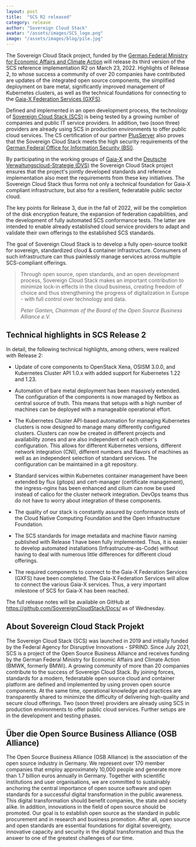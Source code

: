 ```yaml
---
layout: post
title:  "SCS R2 released"
category: release
author: "Sovereign Cloud Stack"
avatar: "/assets/images/SCS_logo.png"
image: "/assets/images/blog/pile.jpg"
---
```


The Sovereign Cloud Stack project, funded by the [German Federal Ministry for Economic Affairs
and Climate Action](https://www.bmwi.de/Navigation/EN/Home/home.html) will release
its third version of the SCS reference implementation R2 on March 23, 2022. 
Highlights of Release 2, to whose success a community of over 20 companies have 
contributed are updates of the integrated open source components, the simplified
deployment on bare metal, significantly improved management of Kubernetes clusters,
as well as the technical foundations for connecting to the [Gaia-X Federation Services (GXFS)](https://www.gxfs.eu/).

Defined and implemented in an open development process, the technology of [Sovereign
Cloud Stack (SCS)](https://scs.community/de/) is being tested by a growing
number of companies and public IT service providers. In addition, two (soon three)
providers are already using SCS in production environments to offer public cloud
services. The C5 certification of our partner [PlusServer](https://www.plusserver.com/en/)
also proves that the Sovereign Cloud Stack meets the high security requirements
of the [German Federal Office for Information Security (BSI)](https://www.bsi.bund.de/EN/Home).

By participating in the working groups of [Gaia-X](https://www.gaia-x.eu/) and
the [Deutsche Verwaltungscloud-Strategie (DVS)](https://www.cio.bund.de/Web/DE/Innovative-Vorhaben/Deutsche-Verwaltungscloud-Strategie/deutsche_verwaltungscloud_strategie_node.html) 
the Sovereign Cloud Stack project ensures that the project's jointly developed
standards and reference implementation also meet the requirements from these key
initiatives. The Sovereign Cloud Stack thus forms not only a technical foundation
for Gaia-X compliant infrastructure, but also for a resilient, federatable public
sector cloud.

The key points for Release 3, due in the fall of 2022, will be the completion of the
disk encryption feature, the expansion of federation capabilities, and the development
of fully automated SCS conformance tests. The latter are intended to enable already
established cloud service providers to adapt and validate their own offerings to the
established SCS standards.

The goal of Sovereign Cloud Stack is to develop a fully open-source toolkit for
sovereign, standardized cloud & container infrastructure. Consumers of such
infrastructure can thus painlessly manage services across multiple SCS-compliant
offerings.

<blockquote><p>
Through open source, open standards, and
an open development process, Sovereign Cloud Stack makes an important contribution
to minimize lock-in effects in the cloud business, creating freedom of choice and thus
strengthening the progress of digitalization in Europe - with full control over
technology and data.
</p><cite>Peter Ganten, Chairman of the Board of the Open Source Business Alliance e.V.</cite>
</blockquote> 

## Technical highlights in SCS Release 2

In detail, the following technical highlights, among others, were realized with Release 2:

* Update of core components to OpenStack Xena, OSISM 3.0.0, and Kubernetes Cluster
API 1.0.x with added support for Kubernetes 1.22 and 1.23.

* Automation of bare metal deployment has been massively extended. The configuration
of the components is now managed by Netbox as central source of truth. This means
that setups with a high number of machines can be deployed with a manageable
operational effort.

* The Kubernetes Cluster API-based automation for managing Kubernetes clusters is
now designed to manage many differently configured clusters. Clusters can now be
created in different projects and availability zones and are also independent of
each other's configuration. This allows for different Kubernetes versions, different
network integration (CNI), different numbers and flavors of machines as well as an
independent selection of standard services. The configuration can be maintained in a
git repository. 

* Standard services within Kubernetes container management have been extended by
flux (gitops) and cert-manager (certificate management), the ingress-nginx has
been enhanced and cilium can now be used instead of calico for the
cluster network integration.
DevOps teams thus do not have to worry about integration of these components.

* The quality of our stack is constantly assured by conformance tests
of the Cloud Native Computing Foundation and the Open Infrastructure Foundation.

* The SCS standards for image metadata and machine flavor naming published with
Release 1 have been fully implemented. Thus, it is easier to develop automated
installations (Infrastrucutre-as-Code) without having to deal with numerous
little differences for different cloud offerings.

* The required components to connect to the Gaia-X Federation Services (GXFS)
have been completed. The Gaia-X Federation Services will allow to connect the
various Gaia-X services. Thus, a very important milestone of SCS for Gaia-X has
been reached.

The full release notes will be available on GitHub at <https://github.com/SovereignCloudStack/Docs/>
as of Wednesday.

## About Sovereign Cloud Stack Projekt

The Sovereign Cloud Stack (SCS) was launched in 2019 and initially funded by the
Federal Agency for Disruptive Innovations - SPRIND. Since July 2021, SCS is a
project of the Open Source Business Alliance and receives funding by the German
Federal Ministry for Economic Affairs and Climate Action (BMWK, formerly BMWi).
A growing community of more than 20 companies contribute to the success of Sovereign
Cloud Stack. By joining forces, standards for a modern, federatable open source
cloud and container platform are defined and implemented by using proven open source
components. At the same time, operational knowledge and <nobr>practices</nobr> are
transparently shared to minimize the difficulty of delivering high-quality and secure
cloud offerings. Two (soon three) providers are already using SCS in production
environments to offer public cloud services. Further setups are in the development
and testing phases.

## Über die Open Source Business Alliance (OSB Alliance)

The Open Source Business Alliance (OSB Alliance) is the association of the open
source industry in Germany. We represent over 170 member companies that employ
approximately 10,000 people and generate more than 1.7 billion euros annually
in Germany. Together with scientific institutions and user organisations, we
are committed to sustainably anchoring the central importance of open source
software and open standards for a successful digital transformation in the
public awareness. This digital transformation should benefit companies, the
state and society alike. In addition, innovations in the field of open source
should be promoted. Our goal is to establish open source as the standard in
public procurement and in research and business promotion. After all, open
source and open standards are essential foundations for digital sovereignty,
innovative capacity and security in the digital transformation and thus the
answer to one of the greatest challenges of our time.
